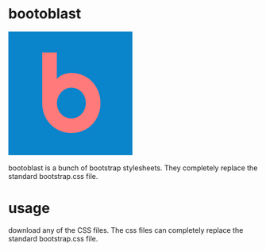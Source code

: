 # bootoblast

![bootoblast](https://raw.githubusercontent.com/philasyr/bootoblast/master/b.png)

bootoblast is a bunch of bootstrap stylesheets. They completely replace the standard bootstrap.css file.

# usage
download any of the CSS files. The css files can completely replace the standard bootstrap.css file.
